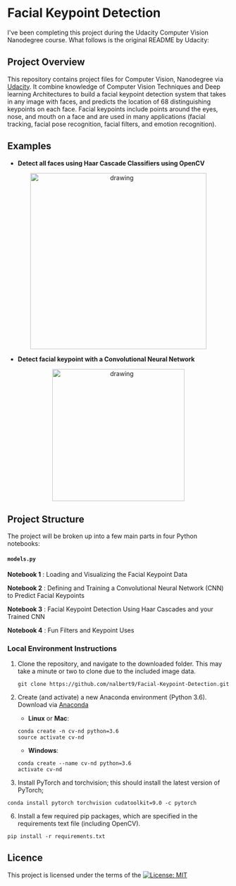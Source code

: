 # Facial Keypoint Detection

I've been completing this project during the Udacity Computer Vision Nanodegree course. What follows is the original README by Udacity:

## Project Overview

This repository contains project files for Computer Vision, Nanodegree  via [Udacity](https://eu.udacity.com/course/computer-vision-nanodegree--nd891). It combine knowledge of Computer Vision Techniques and Deep learning Architectures to build a facial keypoint detection system that takes in any image with faces, and predicts the location of 68 distinguishing keypoints on each face. Facial keypoints include points around the eyes, nose, and mouth on a face and are used in many applications (facial tracking, facial pose recognition, facial filters, and emotion recognition).

## Examples
+ **Detect all faces using Haar Cascade Classifiers using OpenCV**
<p align="center"> <img src="images/Obamas.png" align="middle" alt="drawing" width="400px"> </p> 

+ **Detect facial keypoint with a Convolutional Neural Network**
<p align="center"> <img src="images/obamas_detected.png" align="middle" alt="drawing" width="300px"> </p>

## Project Structure
The project will be broken up into a few main parts in four Python notebooks:
#### `models.py`
__Notebook 1__ : Loading and Visualizing the Facial Keypoint Data

__Notebook 2__ : Defining and Training a Convolutional Neural Network (CNN) to Predict Facial Keypoints

__Notebook 3__ : Facial Keypoint Detection Using Haar Cascades and your Trained CNN

__Notebook 4__ : Fun Filters and Keypoint Uses

### Local Environment Instructions

1. Clone the repository, and navigate to the downloaded folder. This may take a minute or two to clone due to the included image data.
	```
	git clone https://github.com/nalbert9/Facial-Keypoint-Detection.git
	```
2. Create (and activate) a new Anaconda environment (Python 3.6).
Download via [Anaconda](https://www.anaconda.com/distribution/)

	- __Linux__ or __Mac__: 
	```
	conda create -n cv-nd python=3.6
	source activate cv-nd
	```
	- __Windows__: 
	```
	conda create --name cv-nd python=3.6
	activate cv-nd
	```

3. Install PyTorch and torchvision; this should install the latest version of PyTorch;
```
conda install pytorch torchvision cudatoolkit=9.0 -c pytorch
```
6. Install a few required pip packages, which are specified in the requirements text file (including OpenCV).
```
pip install -r requirements.txt
```

## Licence
This project is licensed under the terms of the [![License: MIT](https://img.shields.io/badge/License-MIT-yellow.svg)](https://opensource.org/licenses/MIT)
